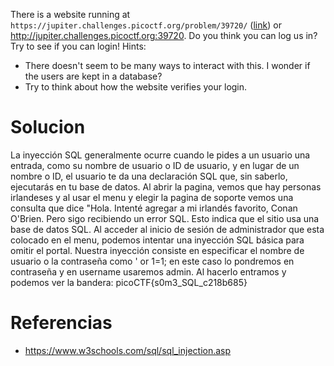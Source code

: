 There is a website running at `https://jupiter.challenges.picoctf.org/problem/39720/` ([link](https://jupiter.challenges.picoctf.org/problem/39720/)) or http://jupiter.challenges.picoctf.org:39720. Do you think you can log us in? Try to see if you can login!
Hints:
- There doesn't seem to be many ways to interact with this. I wonder if the users are kept in a database?
- Try to think about how the website verifies your login.
# Solucion
La inyección SQL generalmente ocurre cuando le pides a un usuario una entrada, como su nombre de usuario o ID de usuario, y en lugar de un nombre o ID, el usuario te da una declaración SQL que, sin saberlo, ejecutarás en tu base de datos.
Al abrir la pagina, vemos que hay personas irlandeses y al usar el menu y elegir la pagina de soporte vemos una consulta que dice "Hola. Intenté agregar a mi irlandés favorito, Conan O'Brien. Pero sigo recibiendo un error SQL. Esto indica que el sitio usa una base de datos SQL. Al acceder al inicio de sesión de administrador que esta colocado en el menu, podemos intentar una inyección SQL básica para omitir el portal. Nuestra inyección consiste en especificar el nombre de usuario o la contraseña como ' or 1=1; en este caso lo pondremos en contraseña y en username usaremos admin. Al hacerlo entramos y podemos ver la bandera: picoCTF{s0m3_SQL_c218b685}
# Referencias
- https://www.w3schools.com/sql/sql_injection.asp